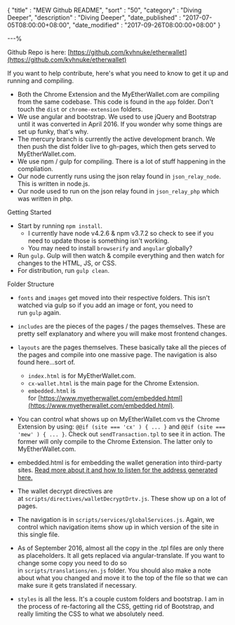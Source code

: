 {
"title"       : "MEW Github README",
"sort"        : "50",
"category"    : "Diving Deeper",
"description" : "Diving Deeper",
"date_published" : "2017-07-05T08:00:00+08:00",
"date_modified"  : "2017-09-26T08:00:00+08:00"
}

---%


Github Repo is here: [https://github.com/kvhnuke/etherwallet](https://github.com/kvhnuke/etherwallet)

If you want to help contribute, here's what you need to know to get it up and running and compiling.

*   Both the Chrome Extension and the MyEtherWallet.com are compiling from the same codebase. This code is found in the `app` folder. Don't touch the `dist` or `chrome-extension` folders.
*   We use angular and bootstrap. We used to use jQuery and Bootstrap until it was converted in April 2016\. If you wonder why some things are set up funky, that's why.
*   The mercury branch is currently the active development branch. We then push the dist folder live to gh-pages, which then gets served to MyEtherWallet.com.
*   We use npm / gulp for compiling. There is a lot of stuff happening in the compliation.
*   Our node currently runs using the json relay found in `json_relay_node`. This is written in node.js.
*   Our node used to run on the json relay found in `json_relay_php` which was written in php.

<span>Getting Started</span>

*   Start by running `npm install`.
    *   I currently have node v4.2.6 & npm v3.7.2 so check to see if you need to update those is something isn't working.
    *   You may need to install `browserify` and `angular` globally?
*   Run `gulp`. Gulp will then watch & compile everything and then watch for changes to the HTML, JS, or CSS.
*   For distribution, run `gulp clean`.

<span>Folder Structure</span>

*   `fonts` and `images` get moved into their respective folders. This isn't watched via gulp so if you add an image or font, you need to run `gulp` again.
*   `includes` are the pieces of the pages / the pages themselves. These are pretty self explanatory and where you will make most frontend changes.
*   `layouts` are the pages themselves. These basically take all the pieces of the pages and compile into one massive page. The navigation is also found here...sort of.

    *   `index.html` is for MyEtherWallet.com.
    *   `cx-wallet.html` is the main page for the Chrome Extension.
    *   `embedded.html` is for [https://www.myetherwallet.com/embedded.html](https://www.myetherwallet.com/embedded.html).
*   You can control what shows up on MyEtherWallet.com vs the Chrome Extension by using: `@@if (site === 'cx' ) { ... }` and `@@if (site === 'mew' ) { ... }`. Check out `sendTransaction.tpl` to see it in action. The former will only compile to the Chrome Extension. The latter only to MyEtherWallet.com.

*   embedded.html is for embedding the wallet generation into third-party sites. [Read more about it and how to listen for the address generated here.](https://www.reddit.com/r/ethereum/comments/4gn37o/embeddable_myetherwallet_super_simple_wallet/)
*   The wallet decrypt directives are at `scripts/directives/walletDecryptDrtv.js`. These show up on a lot of pages.
*   The navigation is in `scripts/services/globalServices.js`. Again, we control which navigation items show up in which version of the site in this single file.
*   As of September 2016, almost all the copy in the .tpl files are only there as placeholders. It all gets replaced via angular-translate. If you want to change some copy you need to do so in `scripts/translations/en.js` folder. You should also make a note about what you changed and move it to the top of the file so that we can make sure it gets translated if necessary.
*   `styles` is all the less. It's a couple custom folders and bootstrap. I am in the process of re-factoring all the CSS, getting rid of Bootstrap, and really limiting the CSS to what we absolutely need.
